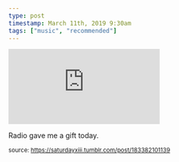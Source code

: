 ```yaml
---
type: post
timestamp: March 11th, 2019 9:30am
tags: ["music", "recommended"]
---
```

<embed type="audio/mpeg" src="https://bandcamp.com/stream_redirect?enc=mp3-128&amp;track_id=1104501430&amp;ts=1618866013&amp;t=bfa9c841e05a38e5be81ecf8b7aa1119f4012a0c"></embed>
       
Radio gave me a gift today.
 
  
<small>source: https://saturdayxiii.tumblr.com/post/183382101139</small>